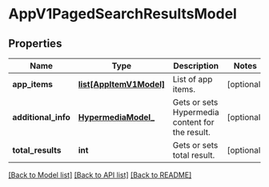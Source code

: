 # AppV1PagedSearchResultsModel

## Properties
Name | Type | Description | Notes
------------ | ------------- | ------------- | -------------
**app_items** | [**list[AppItemV1Model]**](AppItemV1Model.md) | List of app items. | [optional] 
**additional_info** | [**HypermediaModel_**](HypermediaModel_.md) | Gets or sets Hypermedia content for the result. | [optional] 
**total_results** | **int** | Gets or sets total result. | [optional] 

[[Back to Model list]](../README.md#documentation-for-models) [[Back to API list]](../README.md#documentation-for-api-endpoints) [[Back to README]](../README.md)


